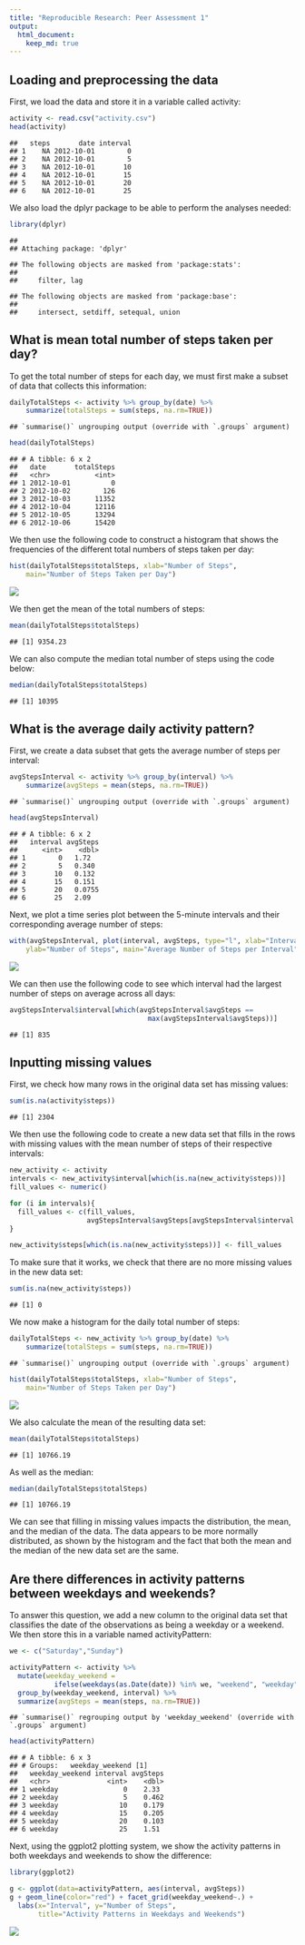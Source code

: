 ```yaml
---
title: "Reproducible Research: Peer Assessment 1"
output: 
  html_document:
    keep_md: true
---
```



## Loading and preprocessing the data

First, we load the data and store it in a variable called activity:


```r
activity <- read.csv("activity.csv")
head(activity)
```

```
##   steps       date interval
## 1    NA 2012-10-01        0
## 2    NA 2012-10-01        5
## 3    NA 2012-10-01       10
## 4    NA 2012-10-01       15
## 5    NA 2012-10-01       20
## 6    NA 2012-10-01       25
```

We also load the dplyr package to be able to perform the analyses needed:


```r
library(dplyr)
```

```
## 
## Attaching package: 'dplyr'
```

```
## The following objects are masked from 'package:stats':
## 
##     filter, lag
```

```
## The following objects are masked from 'package:base':
## 
##     intersect, setdiff, setequal, union
```

## What is mean total number of steps taken per day?

To get the total number of steps for each day, we must first make a subset of 
data that collects this information:


```r
dailyTotalSteps <- activity %>% group_by(date) %>% 
    summarize(totalSteps = sum(steps, na.rm=TRUE))
```

```
## `summarise()` ungrouping output (override with `.groups` argument)
```

```r
head(dailyTotalSteps)
```

```
## # A tibble: 6 x 2
##   date       totalSteps
##   <chr>           <int>
## 1 2012-10-01          0
## 2 2012-10-02        126
## 3 2012-10-03      11352
## 4 2012-10-04      12116
## 5 2012-10-05      13294
## 6 2012-10-06      15420
```

We then use the following code to construct a histogram that shows the 
frequencies of the different total numbers of steps taken per day:


```r
hist(dailyTotalSteps$totalSteps, xlab="Number of Steps",
    main="Number of Steps Taken per Day")
```

![](PA1_template_files/figure-html/unnamed-chunk-4-1.png)<!-- -->

We then get the mean of the total numbers of steps:


```r
mean(dailyTotalSteps$totalSteps)
```

```
## [1] 9354.23
```

We can also compute the median total number of steps using the code below:


```r
median(dailyTotalSteps$totalSteps)
```

```
## [1] 10395
```

## What is the average daily activity pattern?

First, we create a data subset that gets the average number of steps per 
interval:


```r
avgStepsInterval <- activity %>% group_by(interval) %>% 
    summarize(avgSteps = mean(steps, na.rm=TRUE))
```

```
## `summarise()` ungrouping output (override with `.groups` argument)
```

```r
head(avgStepsInterval)
```

```
## # A tibble: 6 x 2
##   interval avgSteps
##      <int>    <dbl>
## 1        0   1.72  
## 2        5   0.340 
## 3       10   0.132 
## 4       15   0.151 
## 5       20   0.0755
## 6       25   2.09
```

Next, we plot a time series plot between the 5-minute intervals and their 
corresponding average number of steps:


```r
with(avgStepsInterval, plot(interval, avgSteps, type="l", xlab="Interval",
    ylab="Number of Steps", main="Average Number of Steps per Interval"))
```

![](PA1_template_files/figure-html/unnamed-chunk-8-1.png)<!-- -->

We can then use the following code to see which interval had the largest number
of steps on average across all days:


```r
avgStepsInterval$interval[which(avgStepsInterval$avgSteps == 
                                  max(avgStepsInterval$avgSteps))]
```

```
## [1] 835
```

## Inputting missing values

First, we check how many rows in the original data set has missing values:


```r
sum(is.na(activity$steps))
```

```
## [1] 2304
```

We then use the following code to create a new data set that fills in the rows 
with missing values with the mean number of steps of their respective intervals:


```r
new_activity <- activity
intervals <- new_activity$interval[which(is.na(new_activity$steps))]
fill_values <- numeric()

for (i in intervals){
  fill_values <- c(fill_values,
                   avgStepsInterval$avgSteps[avgStepsInterval$interval == i])
}

new_activity$steps[which(is.na(new_activity$steps))] <- fill_values
```

To make sure that it works, we check that there are no more missing values in
the new data set:


```r
sum(is.na(new_activity$steps))
```

```
## [1] 0
```

We now make a histogram for the daily total number of steps:


```r
dailyTotalSteps <- new_activity %>% group_by(date) %>% 
    summarize(totalSteps = sum(steps, na.rm=TRUE))
```

```
## `summarise()` ungrouping output (override with `.groups` argument)
```

```r
hist(dailyTotalSteps$totalSteps, xlab="Number of Steps",
    main="Number of Steps Taken per Day")
```

![](PA1_template_files/figure-html/unnamed-chunk-13-1.png)<!-- -->

We also calculate the mean of the resulting data set:


```r
mean(dailyTotalSteps$totalSteps)
```

```
## [1] 10766.19
```

As well as the median:


```r
median(dailyTotalSteps$totalSteps)
```

```
## [1] 10766.19
```

We can see that filling in missing values impacts the distribution, the mean,
and the median of the data. The data appears to be more normally distributed, as
shown by the histogram and the fact that both the mean and the median of the new
data set are the same.

## Are there differences in activity patterns between weekdays and weekends?

To answer this question, we add a new column to the original data set that
classifies the date of the observations as being a weekday or a weekend. We then
store this in a variable named activityPattern:


```r
we <- c("Saturday","Sunday")

activityPattern <- activity %>% 
  mutate(weekday_weekend = 
           ifelse(weekdays(as.Date(date)) %in% we, "weekend", "weekday")) %>%
  group_by(weekday_weekend, interval) %>%
  summarize(avgSteps = mean(steps, na.rm=TRUE))
```

```
## `summarise()` regrouping output by 'weekday_weekend' (override with `.groups` argument)
```

```r
head(activityPattern)
```

```
## # A tibble: 6 x 3
## # Groups:   weekday_weekend [1]
##   weekday_weekend interval avgSteps
##   <chr>              <int>    <dbl>
## 1 weekday                0    2.33 
## 2 weekday                5    0.462
## 3 weekday               10    0.179
## 4 weekday               15    0.205
## 5 weekday               20    0.103
## 6 weekday               25    1.51
```

Next, using the ggplot2 plotting system, we show the activity patterns in both
weekdays and weekends to show the difference:


```r
library(ggplot2)

g <- ggplot(data=activityPattern, aes(interval, avgSteps)) 
g + geom_line(color="red") + facet_grid(weekday_weekend~.) + 
  labs(x="Interval", y="Number of Steps", 
       title="Activity Patterns in Weekdays and Weekends")
```

![](PA1_template_files/figure-html/unnamed-chunk-17-1.png)<!-- -->
